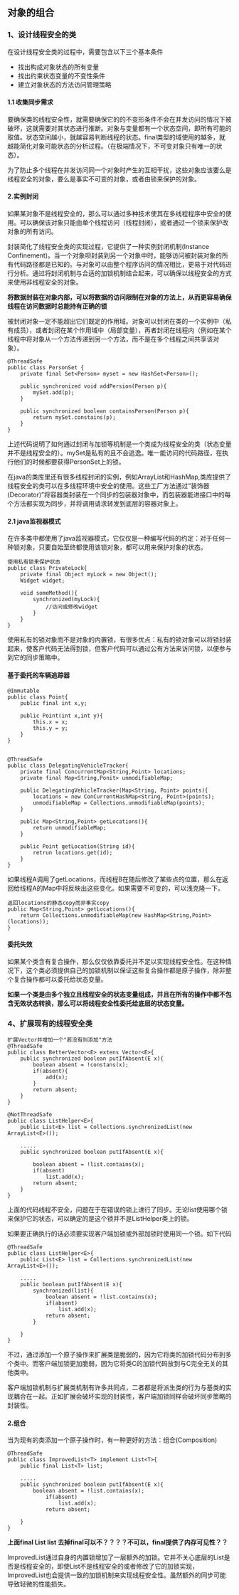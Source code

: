 ## 对象的组合
### 1、设计线程安全的类
在设计线程安全类的过程中，需要包含以下三个基本条件

* 找出构成对象状态的所有变量
* 找出约束状态变量的不变性条件
* 建立对象状态的方法访问管理策略

#### 1.1 收集同步需求
要确保类的线程安全性，就需要确保它的的不变形条件不会在并发访问的情况下被破坏，这就需要对其状态进行推断。对象与变量都有一个状态空间，即所有可能的取值。状态空间越小，就越容易判断线程的状态。final类型的域使用的越多，就越能简化对象可能状态的分析过程。（在极端情况下，不可变对象只有唯一的状态）。

为了防止多个线程在并发访问同一个对象时产生的互相干扰，这些对象应该要么是线程安全的对象，要么是事实不可变的对象，或者由锁来保护的对象。

#### 2.实例封闭
如果某对象不是线程安全的，那么可以通过多种技术使其在多线程程序中安全的使用。可以确保该对象只能由单个线程访问（线程封闭），或者通过一个锁来保护改对象的所有访问。

封装简化了线程安全类的实现过程，它提供了一种实例封闭机制(Instance Confinement)。当一个对象呗封装到另一个对象中时，能够访问被封装对象的所有代码路径都是已知的。与对象可以由整个程序访问的情况相比，更易于对代码进行分析。通过将封闭机制与合适的加锁机制结合起来，可以确保以线程安全的方式来使用非线程安全的对象。

**将数据封装在对象内部，可以将数据的访问限制在对象的方法上，从而更容易确保线程在访问数据时总能持有正确的锁**

被封闭对象一定不能超出它们既定的作用域。对象可以封闭在类的一个实例中（私有成员），或者封闭在某个作用域中（局部变量），再者封闭在线程内（例如在某个线程中将对象从一个方法传递到另一个方法，而不是在多个线程之间共享该对象）。

```
@ThreadSafe
public class PersonSet {
	private final Set<Person> myset = new HashSet<Person>();
	
	public synchronized void addPersion(Person p){
		mySet.add(p);
	}
	
	public synchronized boolean containsPerson(Person p){
		return mySet.constains(p);
	}
}
```
上述代码说明了如何通过封闭与加锁等机制是一个类成为线程安全的类（状态变量并不是线程安全的）。mySet是私有的且不会逃逸。唯一能访问的代码路径，在执行他们的时候都要获得PersonSet上的锁。

在java的类库里还有很多线程封闭的实例，例如ArrayList和HashMap,类库提供了线程安全的类可以在多线程环境中安全的使用。这些工厂方法通过“装饰器(Decorator)”将容器类封装在一个同步的包装器对象中，而包装器能进接口中的每个方法都实现为同步，并将调用请求转发到底层的容器对象上。

#### 2.1 java监视器模式
在许多类中都使用了java监视器模式，它仅仅是一种编写代码的约定：对于任何一种锁对象，只要自始至终都使用该锁对象，都可以用来保护对象的状态。

```
使用私有锁来保护状态
public class PrivateLock{
	private final Object myLock = new Object();
	Widget widget;
	
	void someMethod(){
		synchronized(myLock){
			//访问或修改widget
		}
	}
}
```
使用私有的锁对象而不是对象的内置锁，有很多优点：私有的锁对象可以将锁封装起来，使客户代码无法得到锁，但客户代码可以通过公有方法来访问锁，以便参与到它的同步策略中。

#### 基于委托的车辆追踪器

```
@Immutable
public class Point{
	public final int x,y;
	
	public Point(int x,int y){
		this.x = x;
		this.y = y;
	}
}


@ThreadSafe
public class DelegatingVehicleTracker{
	private final ConcurrentMap<String,Point> locations;
	private final Map<String,Ponit> unmodifiableMap;
	
	public DelegatingVehicleTracker(Map<String, Point> points){
		locations = new ConCurrentHashMap<String, Point>(points);
		unmodifiableMap = Collections.unmodifiableMap(points);
	}
	
	public Map<String,Point> getLocations(){
		return unmodifiableMap;
	}
	
	public Point getLocation(String id){
		retrun locations.get(id);
	}
}
```
如果线程A调用了getLocations，而线程B在随后修改了某些点的位置，那么在返回给线程A的Map中将反映出这些变化。如果需要不可变的，可以浅克隆一下。

```
返回locations的静态copy而非事实copy
public Map<String,Point> getLocations(){
	return Collections.unmodifiableMap(new HashMap<String,Point>(locations));
}
```

#### 委托失效
如果某个类含有复合操作，那么仅仅依靠委托并不足以实现线程安全性。在这种情况下，这个类必须提供自己的加锁机制以保证这些复合操作都是原子操作，除非整个复合操作都可以委托给状态变量。

**如果一个类是由多个独立且线程安全的状态变量组成，并且在所有的操作中都不包含无效状态转换，那么可以将线程安全性委托给底层的状态变量。**

### 4、扩展现有的线程安全类
```
扩展Vector并增加一个"若没有则添加"方法
@ThreadSafe
public class BetterVector<E> extens Vector<E>{
	public synchronized boolean putIfAbsent(E x){
		boolean absent = !constans(x);
		if(absent){
			add(x);
		}
		return absent;
	}
}
```

```
@NotThreadSafe
public class ListHelper<E>{
	public List<E> list = Collections.synchronizedList(new ArrayList<E>());
	
	.....
	public synchronized boolean putIfAbsent(E x){
	
		boolean absent = !list.contains(x);
		if(absent)
			list.add(x);
		return absent;
	}
}
```
上面的代码线程不安全，问题在于在错误的锁上进行了同步。无论list使用哪个锁来保护它的状态，可以确定的是这个锁并不是ListHelper类上的锁。

如果要正确执行的话必须要实现客户端加锁或外部加锁时使用同一个锁。如下代码
```
@ThreadSafe
public class ListHelper<E>{
	public List<E> list = Collections.synchronizedList(new ArrayList<E>());
	
	.....
	public boolean putIfAbsent(E x){
		synchronized(list){
			boolean absent = !list.contains(x);
			if(absent)
				list.add(x);
			return absent;
		}
		
	}
}
```

不过，通过添加一个原子操作来扩展类是脆弱的，因为它将类的加锁代码分布到多个类中。而客户端加锁更加脆弱，因为它将类C的加锁代码放到与C完全无关的其他类中。

客户端加锁机制与扩展类机制有许多共同点，二者都是将派生类的行为与基类的实现耦合在一起。正如扩展会破坏实现的封装性，客户端加锁同样会破坏同步策略的封装性。

#### 2.组合
当为现有的类添加一个原子操作时，有一种更好的方法：组合(Composition)
```
@ThreadSafe
public class ImprovedList<T> implement List<T>{
	public final List<T> list;
	
	.....
	public synchronized boolean putIfAbsent(E x){
		boolean absent = !list.contains(x);
			if(absent)
				list.add(x);
			return absent;
		
	}
}
```

**上面final List<T> list 去掉final可以不？？？？不可以，final提供了内存可见性？？**

ImprovedList通过自身的内置锁增加了一层额外的加锁。它并不关心底层的List是否是线程安全的，即使List不是线程安全的或者修改了它的加锁实现，ImprovedList也会提供一致的加锁机制来实现线程安全性。虽然额外的同步可能导致轻微的性能损失。
